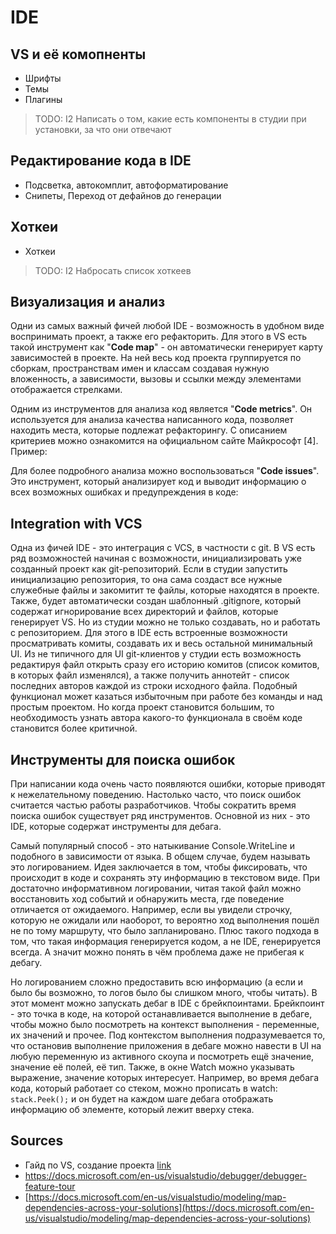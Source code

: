 # IDE

## VS и её комопненты

- Шрифты
- Темы
- Плагины

> TODO: I2 Написать о том, какие есть компоненты в студии при установки, за что они отвечают

## Редактирование кода в IDE

- Подсветка, автокомплит, автоформатирование
- Снипеты, Переход от дефайнов до генерации

## Хоткеи

- Хоткеи

> TODO: I2 Набросать список хоткеев

## Визуализация и анализ

Одни из самых важный фичей любой IDE - возможность в удобном виде воспринимать проект, а также его рефакторить. Для этого в VS есть такой инструмент как "**Code map**" - он автоматически генерирует карту зависимостей в проекте. На ней весь код проекта группируется по сборкам, пространствам имен и классам создавая нужную вложенность, а зависимости, вызовы и ссылки между элементами отображается стрелками.  

Одним из инструментов для анализа код является "**Code metrics**". Он используется для анализа качества написанного кода, позволяет находить места, которые подлежат рефакторингу. С описанием критериев можно ознакомится на официальном сайте Майкрософт [4]. Пример:  

Для более подробного анализа можно воспользоваться "**Code issues**". Это инструмент, который анализирует код и выводит информацию о всех возможных ошибках и предупреждения в коде:  

## Integration with VCS

Одна из фичей IDE - это интеграция с  VCS, в частности с git. В VS есть ряд возможностей начиная с возможности, инициализировать уже созданный проект как git-репозиторий. Если в студии запустить инициализацию репозитория, то она сама создаст все нужные служебные файлы и закомитит те файлы, которые находятся в проекте. Также, будет автоматически создан шаблонный .gitignore, который содержат игнорирование всех директорий и файлов, которые генерирует VS. Но из студии можно не только создавать, но и работать с репозиторием. Для этого в IDE есть встроенные возможности просматривать комиты, создавать их и весь остальной минимальный UI. Из не типичного для UI git-клиентов у студии есть возможность редактируя файл открыть сразу его историю комитов (список комитов, в которых файл изменялся), а также получить аннотейт - список последних авторов каждой из строки исходного файла. Подобный функционал может казаться избыточным при работе без команды и над простым проектом. Но когда проект становится большим, то необходимость узнать автора какого-то функционала в своём коде становится более критичной.

## Инструменты для поиска ошибок

При написании кода очень часто появляются ошибки, которые приводят к нежелательному поведению. Настолько часто, что поиск ошибок считается частью работы разработчиков. Чтобы сократить время поиска ошибок существует ряд инструментов. Основной из них - это IDE, которые содержат инструменты для дебага.

Самый популярный способ - это натыкивание Console.WriteLine и подобного в зависимости от языка. В общем случае, будем называть это логированием. Идея заключается в том, чтобы фиксировать, что происходит в коде и сохранять эту информацию в текстовом виде. При достаточно информативном логировании, читая такой файл можно восстановить ход событий и обнаружить места, где поведение отличается от ожидаемого. Например, если вы увидели строчку, которую не ожидали или наоборот, то вероятно ход выполнения пошёл не по тому маршруту, что было запланировано. Плюс такого подхода в том, что такая информация генерируется кодом, а не IDE, генерируется всегда. А значит можно понять в чём проблема даже не прибегая к дебагу.

Но логированием сложно предоставить всю информацию (а если и было бы возможно, то логов было бы слишком много, чтобы читать). В этот момент можно запускать дебаг в IDE с брейкпоинтами. Брейкпоинт - это точка в коде, на которой останавливается выполнение  в дебаге, чтобы можно было посмотреть на контекст выполнения - переменные, их значений и прочее. Под контекстом выполнения подразумевается то, что остановив выполнение приложения в дебаге можно навести в UI на любую переменную из активного скоупа и посмотреть ещё значение, значение её полей, её тип. Также, в окне Watch можно указывать выражение, значение которых интересует. Например, во время дебага кода, который работает со стеком, можно прописать в watch: `stack.Peek();` и он будет на каждом шаге дебага отображать информацию об элементе, который лежит вверху стека.

## Sources

- Гайд по VS, создание проекта [link](https://docs.microsoft.com/ru-ru/visualstudio/get-started/csharp/visual-studio-ide?view=vs-2019)
- https://docs.microsoft.com/en-us/visualstudio/debugger/debugger-feature-tour
- [https://docs.microsoft.com/en-us/visualstudio/modeling/map-dependencies-across-your-solutions](https://docs.microsoft.com/en-us/visualstudio/modeling/map-dependencies-across-your-solutions)
